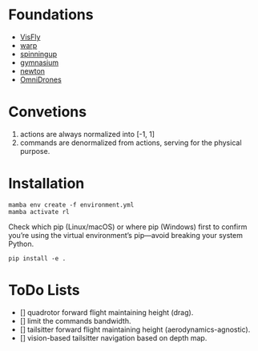 # Foundations
- [VisFly](https://github.com/SJTU-ViSYS-team/VisFly/tree/beta)
- [warp](https://github.com/NVIDIA/warp)
- [spinningup](https://github.com/openai/spinningup)
- [gymnasium](https://github.com/Farama-Foundation/Gymnasium)
- [newton](https://github.com/newton-physics/newton)
- [OmniDrones](https://github.com/btx0424/OmniDrones)


# Convetions
1. actions are always normalized into [-1, 1]
2. commands are denormalized from actions, serving for the physical purpose.


# Installation
```shell
mamba env create -f environment.yml
mamba activate rl
```
Check which pip (Linux/macOS) or where pip (Windows) first to confirm you’re using the virtual environment’s pip—avoid breaking your system Python.

```shell
pip install -e .
```

# ToDo Lists
- [] quadrotor forward flight maintaining height (drag).
- [] limit the commands bandwidth.
- [] tailsitter forward flight maintaining height (aerodynamics-agnostic).
- [] vision-based tailsitter navigation based on depth map.